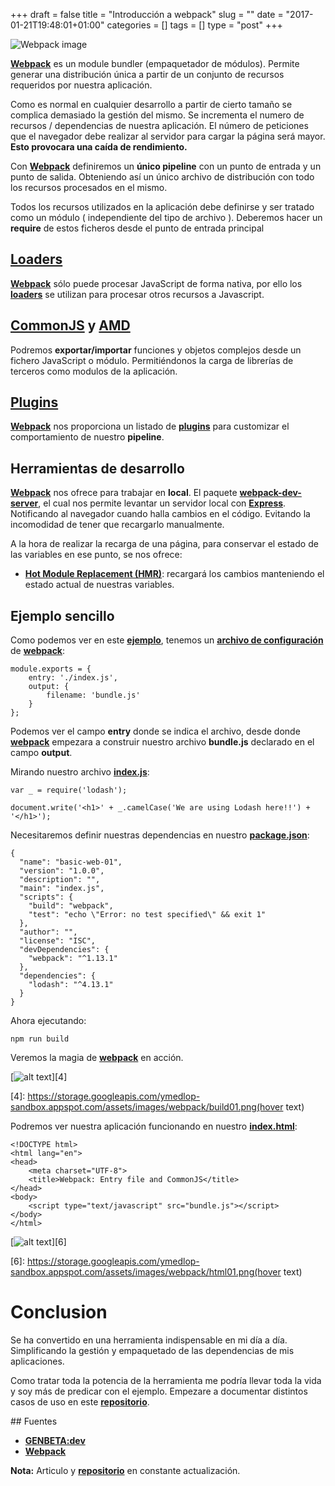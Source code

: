 +++
draft = false
title = "Introducción a webpack"
slug = ""
date = "2017-01-21T19:48:01+01:00"
categories = []
tags = []
type = "post"
+++

![Webpack image](https://sitelabs.es/wp-content/uploads/2015/08/what-is-webpack.png)

[**Webpack**](https://webpack.github.io) es un module bundler (empaquetador de módulos). Permite generar una distribución única a partir de un conjunto de recursos requeridos por nuestra aplicación.

Como es normal en cualquier desarrollo a partir de cierto tamaño se complica   demasiado la gestión del mismo. Se incrementa el numero de recursos / dependencias de nuestra aplicación. El número de peticiones que el navegador debe realizar al servidor para cargar la página será mayor. **Esto provocara una caída de rendimiento.**

Con [**Webpack**](https://webpack.github.io) definiremos un **único pipeline** con un punto de entrada y un punto de salida. Obteniendo así un único archivo de distribución con todo los recursos procesados en el mismo.

Todos los recursos utilizados en la aplicación debe definirse y ser tratado como un módulo ( independiente del tipo de archivo ). Deberemos hacer un **require** de estos ficheros desde el punto de entrada principal

## [Loaders](http://webpack.github.io/docs/loaders.html) 

[**Webpack**](https://webpack.github.io) sólo puede procesar JavaScript de forma nativa, por ello los [**loaders**](http://webpack.github.io/docs/loaders.html)  se utilizan para procesar otros recursos a Javascript.

## [**CommonJS**](http://wiki.commonjs.org/wiki/Modules/1.1) y [**AMD**](http://webpack.github.io/docs/amd.html)

Podremos **exportar/importar** funciones y objetos complejos desde un fichero JavaScript o módulo. Permitiéndonos la carga de librerías de terceros como modulos de la aplicación.

## [Plugins](http://webpack.github.io/docs/plugins.html)

[**Webpack**](https://webpack.github.io) nos proporciona un listado de [**plugins**](http://webpack.github.io/docs/plugins.html) para customizar el comportamiento de nuestro **pipeline**.

## Herramientas de desarrollo

[**Webpack**](https://webpack.github.io) nos ofrece para trabajar en **local**. El paquete [**webpack-dev-server**](https://webpack.github.io/docs/webpack-dev-server.html), el cual nos permite levantar un servidor local con [**Express**](http://expressjs.com/). Notificando al navegador cuando halla cambios en el código. Evitando la incomodidad de tener que recargarlo manualmente.

A la hora de realizar la recarga de una página, para conservar el estado de las variables en ese punto, se nos ofrece:

* [**Hot Module Replacement (HMR)**](https://webpack.github.io/docs/hot-module-replacement.html): recargará los cambios manteniendo el estado actual de nuestras variables.

## Ejemplo sencillo

Como podemos ver en este [**ejemplo**](https://github.com/ymedlop-sandbox/webpack/tree/master/basic), tenemos un [**archivo de configuración**](https://github.com/ymedlop-sandbox/webpack/blob/master/basic/webpack.config.js) de [**webpack**](https://webpack.github.io):

```
module.exports = {
    entry: './index.js',
    output: {
        filename: 'bundle.js'
    }
};
``` 

Podemos ver el campo **entry** donde se indica el archivo, desde donde [**webpack**](https://webpack.github.io) empezara a construir nuestro archivo **bundle.js** declarado en el campo **output**.

Mirando nuestro archivo [**index.js**](https://github.com/ymedlop-sandbox/webpack/blob/master/basic/index.js):

```
var _ = require('lodash');

document.write('<h1>' + _.camelCase('We are using Lodash here!!') + '</h1>');
```

Necesitaremos definir nuestras dependencias en nuestro [**package.json**](https://github.com/ymedlop-sandbox/webpack/blob/master/basic/package.json):

```
{
  "name": "basic-web-01",
  "version": "1.0.0",
  "description": "",
  "main": "index.js",
  "scripts": {
    "build": "webpack",
    "test": "echo \"Error: no test specified\" && exit 1"
  },
  "author": "",
  "license": "ISC",
  "devDependencies": {
    "webpack": "^1.13.1"
  },
  "dependencies": {
    "lodash": "^4.13.1"
  }
}
```

Ahora ejecutando:

```
npm run build
```
Veremos la magia de [**webpack**](https://webpack.github.io) en acción.

[![alt text][3]][4]

  [3]: https://storage.googleapis.com/ymedlop-sandbox.appspot.com/assets/images/webpack/build01.png
  [4]: https://storage.googleapis.com/ymedlop-sandbox.appspot.com/assets/images/webpack/build01.png(hover text)

Podremos ver nuestra aplicación funcionando en nuestro [**index.html**](https://github.com/ymedlop-sandbox/webpack/blob/master/basic/index.html):

```
<!DOCTYPE html>
<html lang="en">
<head>
    <meta charset="UTF-8">
    <title>Webpack: Entry file and CommonJS</title>
</head>
<body>
    <script type="text/javascript" src="bundle.js"></script>
</body>
</html>
```
[![alt text][5]][6]

  [5]: https://storage.googleapis.com/ymedlop-sandbox.appspot.com/assets/images/webpack/html01.png
  [6]: https://storage.googleapis.com/ymedlop-sandbox.appspot.com/assets/images/webpack/html01.png(hover text)

# Conclusion

Se ha convertido en una herramienta indispensable en mi día a día. Simplificando la gestión y empaquetado de las dependencias de mis aplicaciones.  

Como tratar toda la potencia de la herramienta me podría llevar toda la vida y soy más de predicar con el ejemplo. Empezare a documentar distintos casos de uso en este [**repositorio**](https://github.com/ymedlop-sandbox/webpack).

## Fuentes

* [**GENBETA:dev**](http://www.genbetadev.com/javascript/webpack-gestion-integrada-y-eficiente-de-tus-assets)
* [**Webpack**](https://webpack.github.io)

**Nota:** Articulo y [**repositorio**](https://github.com/ymedlop-sandbox/webpack) en constante actualización.

